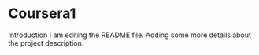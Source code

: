 # Coursera1
Introduction
I am editing the README file. Adding some more details about the project description.
